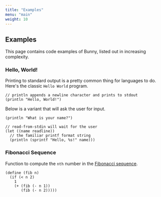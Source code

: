 ```yaml
---
title: "Examples"
menu: "main"
weight: 10
---
```


## Examples

This page contains code examples of Bunny, listed out in increasing complexity.

### Hello, World!

Printing to standard output is a pretty common thing for languages to do. Here's the classic `Hello World` program.

```
// println appends a newline character and prints to stdout
(println "Hello, World!")
```

Below is a variant that will ask the user for input.

```
(println "What is your name?")

// read-from-stdin will wait for the user
(let ((name readline))
  // the familiar printf format string
  (println (sprintf "Hello, %s!" name)))
```

### Fibonacci Sequence

Function to compute the `nth` number in the [Fibonacci sequence](https://en.wikipedia.org/wiki/Fibonacci_number).

```
(define (fib n)
  (if (< n 2)
    1
    (+ (fib (- n 1))
       (fib (- n 2)))))
```
